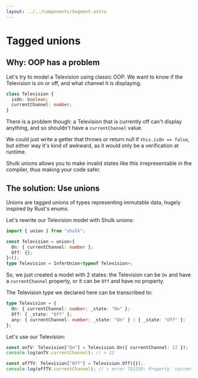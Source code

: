 ```yaml
---
layout: ../../components/Segment.astro
---
```


# Tagged unions

## Why: OOP has a problem

Let's try to model a Television using classic OOP. We want to know if the Television is on or off, and what channel it is displaying.

```ts
class Television {
  isOn: boolean;
  currentChannel: number;
}
```

There is a problem though: a Television that is currently off can't display anything, and so shouldn't have a `currentChannel` value.

We could just write a getter that throws or return null if `this.isOn == false`, but either way it's kind of awkward, as it would only be a verification at runtime.

Shulk unions allows you to make invalid states like this irrepresentable in the compiler, thus making your code safer.

## The solution: Use unions

Unions are tagged unions of types representing immutable data, hugely inspired by Rust's enums.

Let's rewrite our Television model with Shulk unions:

```ts
import { union } from "shulk";

const Television = union<{
  On: { currentChannel: number };
  Off: {};
}>();
type Television = InferUnion<typeof Television>;
```

So, we just created a model with 2 states: the Television can be `On` and have a `currentChannel` property, or it can be `Off` and have no property.

The Television type we declared here can be transcribed to:

```ts
type Television = {
  On: { currentChannel: number; _state: "On" };
  Off: { _state: "Off" };
  any: { currentChannel: number; _state: "On" } | { _state: "Off" };
};
```

Let's use our Television:

```ts
const onTV: Television["On"] = Television.On({ currentChannel: 12 });
console.log(onTV.currentChannel); // > 12

const offTV: Television["Off"] = Television.Off({});
console.log(offTV.currentChannel); // > error TS2339: Property 'currentChannel' does not exist on type '{ _state: "Off"}'
```
